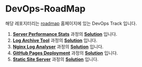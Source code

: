 # DevOps-RoadMap
 
해당 레포지터리는 [roadmap](https://roadmap.sh) 홈페이지에 있는 DevOps Track 입니다.

1. [**Server Performance Stats**](https://roadmap.sh/projects/server-stats) 과정의 [**Solution**](server-performance-stats) 입니다.
2. [**Log Archive Tool**](https://roadmap.sh/projects/log-archive-tool) 과정의 [**Solution**](log-archive-tool) 입니다.
3. [**Nginx Log Analyser**](https://roadmap.sh/projects/nginx-log-analyser) 과정의 [**Solution**](nginx-log-analyser) 입니다.
4. [**GitHub Pages Deployment**](https://roadmap.sh/projects/github-actions-deployment-workflow) 과정의 [**Solution**](github-pages-deployment) 입니다.
5. [**Static Site Server**](https://roadmap.sh/projects/static-site-server) 과정의 [**Solution**](static-site-server) 입니다.